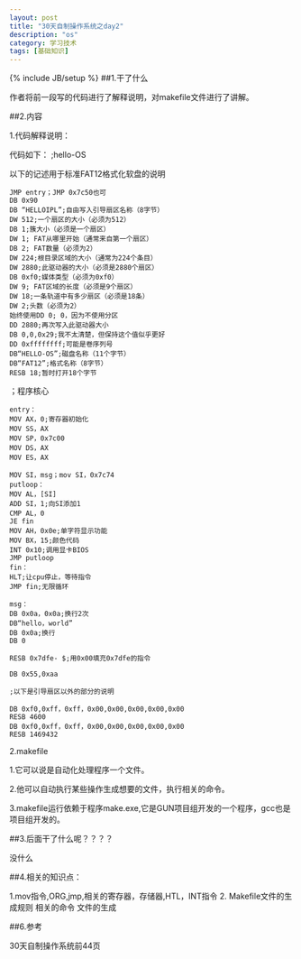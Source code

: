 ```yaml
---
layout: post
title: "30天自制操作系统之day2"
description: "os"
category: 学习技术
tags: [基础知识]
---
```

{% include JB/setup %}
##1.干了什么

作者将前一段写的代码进行了解释说明，对makefile文件进行了讲解。

##2.内容

1.代码解释说明：

代码如下：
;hello-OS

以下的记述用于标准FAT12格式化软盘的说明

    JMP entry；JMP 0x7c50也可
    DB 0x90
    DB “HELLOIPL”;自由写入引导扇区名称（8字节）
    DW 512;一个扇区的大小（必须为512）
    DB 1;簇大小（必须是一个扇区）
    DW 1; FAT从哪里开始（通常来自第一个扇区）
    DB 2; FAT数量（必须为2）
    DW 224;根目录区域的大小（通常为224个条目）
    DW 2880;此驱动器的大小（必须是2880个扇区）
    DB 0xf0;媒体类型（必须为0xf0）
    DW 9; FAT区域的长度（必须是9个扇区）
    DW 18;一条轨道中有多少扇区（必须是18条）
    DW 2;头数（必须为2）
    始终使用DD 0; 0，因为不使用分区
    DD 2880;再次写入此驱动器大小
    DB 0,0,0x29;我不太清楚，但保持这个值似乎更好
    DD 0xffffffff;可能是卷序列号
    DB“HELLO-OS”;磁盘名称（11个字节）
    DB“FAT12”;格式名称（8字节）
    RESB 18;暂时打开18个字节

；程序核心

    entry：
    MOV AX，0;寄存器初始化
    MOV SS，AX
    MOV SP，0x7c00
    MOV DS，AX
    MOV ES，AX

    MOV SI，msg；mov SI，0x7c74
    putloop：
    MOV AL，[SI]
    ADD SI，1;向SI添加1
    CMP AL，0
    JE fin
    MOV AH，0x0e;单字符显示功能
    MOV BX，15;颜色代码
    INT 0x10;调用显卡BIOS
    JMP putloop
    fin：
    HLT;让cpu停止，等待指令
    JMP fin;无限循环

    msg：
    DB 0x0a，0x0a;换行2次
    DB“hello，world”
    DB 0x0a;换行
    DB 0

    RESB 0x7dfe- $;用0x00填充0x7dfe的指令

    DB 0x55,0xaa

    ;以下是引导扇区以外的部分的说明

    DB 0xf0,0xff，0xff，0x00,0x00,0x00,0x00,0x00
    RESB 4600
    DB 0xf0,0xff，0xff，0x00,0x00,0x00,0x00,0x00
    RESB 1469432


2.makefile

1.它可以说是自动化处理程序一个文件。

2.他可以自动执行某些操作生成想要的文件，执行相关的命令。

3.makefile运行依赖于程序make.exe,它是GUN项目组开发的一个程序，gcc也是项目组开发的。


##3.后面干了什么呢？？？？

没什么

##4.相关的知识点：

1.mov指令,ORG,jmp,相关的寄存器，存储器,HTL，INT指令
2. Makefile文件的生成规则
相关的命令
文件的生成

##6.参考

30天自制操作系统前44页
